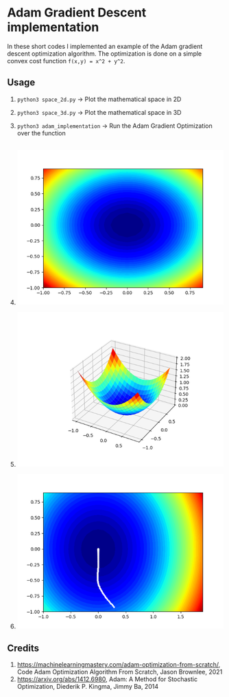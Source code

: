 # Adam Gradient Descent implementation
In these short codes I implemented an example of the Adam gradient descent optimization algorithm.
The optimization is done on a simple convex cost function `f(x,y) = x^2 + y^2`.

## Usage
1. `python3 space_2d.py`	-> Plot the mathematical space in 2D <br>
2. `python3 space_3d.py`	-> Plot the mathematical space in 3D <br>
3. `python3 adam_implementation`	-> Run the Adam Gradient Optimization over the function<br> <br>
1. ![plot](./imgs/2d.png)<br>

2. ![plot](./imgs/3d.png)<br>

3. ![plot](./imgs/otpim.png)<br>
## Credits
1. https://machinelearningmastery.com/adam-optimization-from-scratch/, Code Adam Optimization Algorithm From Scratch, Jason Brownlee, 2021
2. https://arxiv.org/abs/1412.6980, Adam: A Method for Stochastic Optimization, Diederik P. Kingma, Jimmy Ba, 2014
